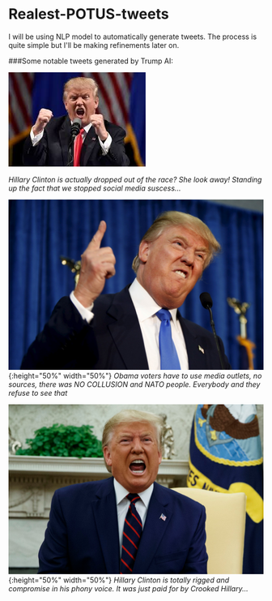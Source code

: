 # Realest-POTUS-tweets

I will be using NLP model to automatically generate tweets. The process is quite simple but I'll be making refinements later on. 


###Some notable tweets generated by Trump AI:


![Trump1](https://github.com/anthonydwan/Trump-Tweet-Generator/blob/master/images.jpg)

*Hillary Clinton is actually dropped out of the race? She look away! Standing up the fact that we stopped social media suscess...*



![Trump2](https://github.com/anthonydwan/Trump-Tweet-Generator/blob/master/rtx1gzco.jpg){:height="50%" width="50%"}
*Obama voters have to use media outlets, no sources, there was NO COLLUSION and NATO people. Everybody and they refuse to see that*


![Trump3](https://github.com/anthonydwan/Trump-Tweet-Generator/blob/master/shutterstock_editorial_10434333bm.jpg){:height="50%" width="50%"}
*Hillary Clinton is totally rigged and compromise in his phony voice. It was just paid for by Crooked Hillary...*
